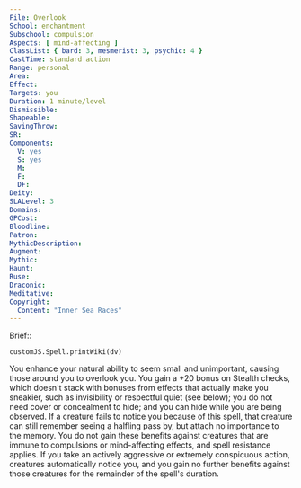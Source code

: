 ```yaml
---
File: Overlook
School: enchantment
Subschool: compulsion
Aspects: [ mind-affecting ]
ClassList: { bard: 3, mesmerist: 3, psychic: 4 }
CastTime: standard action
Range: personal
Area: 
Effect: 
Targets: you
Duration: 1 minute/level
Dismissible: 
Shapeable: 
SavingThrow: 
SR: 
Components:
  V: yes
  S: yes
  M: 
  F: 
  DF: 
Deity: 
SLALevel: 3
Domains: 
GPCost: 
Bloodline: 
Patron: 
MythicDescription: 
Augment: 
Mythic: 
Haunt: 
Ruse: 
Draconic: 
Meditative: 
Copyright:
  Content: "Inner Sea Races"
---
```

Brief:: 

```dataviewjs
customJS.Spell.printWiki(dv)
```

You enhance your natural ability to seem small and unimportant, causing those around you to overlook you. You gain a +20 bonus on Stealth checks, which doesn't stack with  bonuses from effects that actually make you sneakier, such as invisibility or respectful quiet (see below); you do not need cover or concealment to hide; and you can hide while you are being observed. If a creature fails to notice you because of this spell, that creature can still remember seeing a halfling pass by, but attach no importance to the memory. You do not gain these benefits against creatures that are immune to compulsions or mind-affecting effects, and spell resistance applies. If you take an actively aggressive or extremely conspicuous action, creatures automatically notice you, and you gain no further benefits against those creatures for the remainder of the spell's duration.
